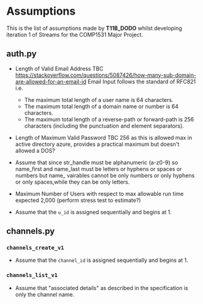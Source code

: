 # Assumptions

This is the list of assumptions made by **T11B_DODO** whilst developing iteration 1 of Streams for the COMP1531 Major Project.

## auth.py

* Length of Valid Email Address TBC  https://stackoverflow.com/questions/5087426/how-many-sub-domain-are-allowed-for-an-email-id
Email Input follows the standard of RFC821 i.e.
  * The maximum total length of a user name is 64 characters.
  * The maximum total length of a domain name or number is 64 characters.
  * The maximum total length of a reverse-path or forward-path is 256 characters (including the punctuation and element separators).

* Length of Maximum Valid Password TBC 256 as this is allowed max in active directory azure, provides a practical maximum but doesn't allowed a DOS?

* Assume that since str_handle must be alphanumeric (a-z0-9) so  name_first and name_last must be letters or hyphens or spaces or numbers
but name_ vairables cannot be only numbers or only hyphens or only spaces,while they can be only letters.

* Maximum Number of Users with respect to max allowable run time expected 2,000 (perform stress test to estimate?)
* Assume that the `u_id` is assigned sequentially and begins at 1.

## channels.py

### `channels_create_v1`

* Assume that the `channel_id` is assigned sequentially and begins at 1.

### `channels_list_v1`

* Assume that "associated details" as described in the specification is only the channel name.